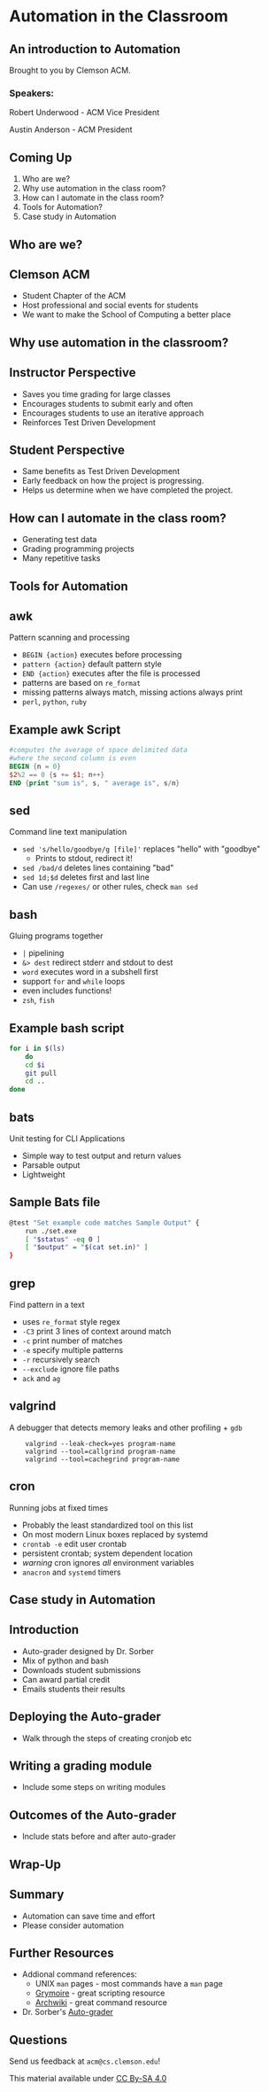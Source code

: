 # Automation in the Classroom


## An introduction to Automation

Brought to you by Clemson ACM.

### Speakers:

Robert Underwood - ACM Vice President

Austin Anderson - ACM President



## Coming Up

1. Who are we?
2. Why use automation in the class room?
3. How can I automate in the class room?
4. Tools for Automation?
5. Case study in Automation



## Who are we?


## Clemson ACM

- Student Chapter of the ACM
- Host professional and social events for students
- We want to make the School of Computing a better place



## Why use automation in the classroom?


## Instructor Perspective

- Saves you time grading for large classes
- Encourages students to submit early and often
- Encourages students to use an iterative approach
- Reinforces Test Driven Development


## Student Perspective

- Same benefits as Test Driven Development
- Early feedback on how the project is progressing.
- Helps us determine when we have completed the project.



## How can I automate in the class room?

- Generating test data
- Grading programming projects
- Many repetitive tasks



## Tools for Automation


## awk

Pattern scanning and processing

- `BEGIN {action}` executes before processing
- `pattern {action}` default pattern style
- `END {action}` executes after the file is processed
- patterns are based on `re_format`
- missing patterns always match, missing actions always print
- `perl`, `python`, `ruby`


## Example awk Script

```awk
#computes the average of space delimited data
#where the second column is even
BEGIN {n = 0}
$2%2 == 0 {s += $1; n++}
END {print "sum is", s, " average is", s/n}
```


## sed

Command line text manipulation

- `sed 's/hello/goodbye/g [file]'` replaces "hello" with "goodbye"
    - Prints to stdout, redirect it!
- `sed /bad/d` deletes lines containing "bad"
- `sed 1d;$d` deletes first and last line
- Can use `/regexes/` or other rules, check `man sed`


## bash

Gluing programs together

- `|` pipelining
- `&> dest` redirect stderr and stdout to dest
- `word` executes word in a subshell first
- support `for` and `while` loops
- even includes functions!
- `zsh`, `fish`


## Example bash script

```bash
for i in $(ls)
	do
	cd $i
	git pull
	cd ..
done
```


## bats

Unit testing for CLI Applications

- Simple way to test output and return values
- Parsable output
- Lightweight


## Sample Bats file

```bash
@test "Set example code matches Sample Output" {
	run ./set.exe
	[ "$status" -eq 0 ]
	[ "$output" = "$(cat set.in)" ]
}
```


## grep

Find pattern in a text

- uses `re_format` style regex
- `-C3` print 3 lines of context around match
- `-c` print number of matches
- `-e` specify multiple patterns
- `-r` recursively search
- `--exclude` ignore file paths
- `ack` and `ag`


## valgrind

A debugger that detects memory leaks and other profiling + `gdb`

        valgrind --leak-check=yes program-name
        valgrind --tool=callgrind program-name
        valgrind --tool=cachegrind program-name


## cron

Running jobs at fixed times

- Probably the least standardized tool on this list
- On most modern Linux boxes replaced by systemd
- `crontab -e` edit user crontab
- persistent crontab; system dependent location
- *warning* cron ignores *all* environment variables
- `anacron` and `systemd` timers



## Case study in Automation


## Introduction

- Auto-grader designed by Dr. Sorber
- Mix of python and bash
- Downloads student submissions
- Can award partial credit
- Emails students their results


## Deploying the Auto-grader

- Walk through the steps of creating cronjob etc


## Writing a grading module

- Include some steps on writing modules


## Outcomes of the Auto-grader

- Include stats before and after auto-grader



## Wrap-Up


## Summary

- Automation can save time and effort
- Please consider automation


## Further Resources

- Addional command references:
  - UNIX `man` pages - most commands have a `man` page
  - [Grymoire][1] - great scripting resource
  - [Archwiki][2] - great command resource
- Dr. Sorber's [Auto-grader][3]

[1]: http://www.grymoire.com/
[2]: https://wiki.archlinux.org/index.php/Main_Page
[3]: http://buffet.cs.clemson.edu


## Questions

Send us feedback at `acm@cs.clemson.edu`!

This material available under [CC By-SA 4.0](http://creativecommons.org/licenses/by-sa/4.0/)
